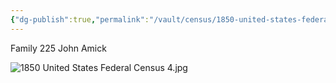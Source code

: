 ```yaml
---
{"dg-publish":true,"permalink":"/vault/census/1850-united-states-federal-census-6/","tags":["Mary-C-Amick","John-William-Amick"]}
---
```


Family 225
John Amick

![1850 United States Federal Census 4.jpg](/img/user/assets/1850%20United%20States%20Federal%20Census%204.jpg)